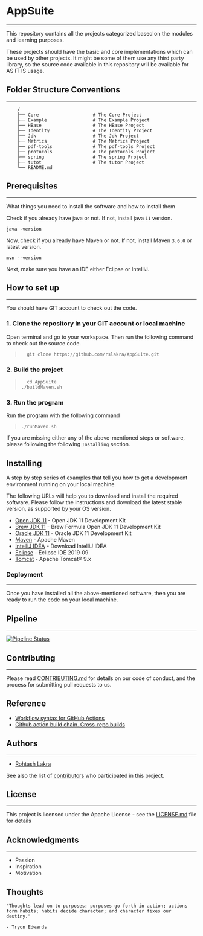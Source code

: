 AppSuite
=========
---

This repository contains all the projects categorized based on the modules and learning purposes.

These projects should have the basic and core implementations which can be used by other projects.
It might be some of them use any third party library, so the source code available in this repository will be available 
for AS IT IS usage.

## Folder Structure Conventions

---

```
    /
    ├── Core                    # The Core Project
    ├── Example                 # The Example Project
    ├── HBase                   # The HBase Project
    ├── Identity                # The Identity Project
    ├── Jdk                     # The Jdk Project
    ├── Metrics                 # The Metrics Project
    ├── pdf-tools               # The pdf-tools Project
    ├── protocols               # The protocols Project
    ├── spring                  # The spring Project
    ├── tutot                   # The tutor Project
    └── README.md
```

## Prerequisites

---

What things you need to install the software and how to install them

Check if you already have java or not. If not, install java ``11`` version.

```
java -version
```

Now, check if you already have Maven or not. If not, install Maven ``3.6.0`` or 
latest version.

```
mvn --version
```

Next, make sure you have an IDE either Eclipse or IntelliJ.

## How to set up

---

You should have GIT account to check out the code.

### 1. Clone the repository in your GIT account or local machine

Open terminal and go to your workspace. Then run the following command to check out the source code.

> ```
>   git clone https://github.com/rslakra/AppSuite.git
> ```

### 2. Build the project

> ```
>   cd AppSuite
> ./buildMaven.sh
> ```

### 3. Run the program

Run the program with the following command
  
> ```./runMaven.sh```


If you are missing either any of the above-mentioned steps or software,
please following the following ``Installing`` section.

## Installing

A step by step series of examples that tell you how to get a development 
environment running on your local machine.

The following URLs will help you to download and install the required software.
Please follow the instructions and download the latest stable version, as 
supported by your OS version.

* [Open JDK 11](https://openjdk.org/projects/jdk/11/) - Open JDK 11 Development Kit
* [Brew JDK 11](https://formulae.brew.sh/formula/openjdk@11) - Brew Formula Open JDK 11 Development Kit
* [Oracle JDK 11](https://www.oracle.com/java/technologies/downloads/#java11-mac) - Oracle JDK 11 Development Kit
* [Maven](https://maven.apache.org/download.cgi) - Apache Maven
* [IntelliJ IDEA](https://www.jetbrains.com/idea/download/#section=mac) - Download IntelliJ IDEA
* [Eclipse](https://www.eclipse.org/downloads/) - Eclipse IDE 2019‑09
* [Tomcat](https://tomcat.apache.org/download-90.cgi) - Apache Tomcat® 9.x

### Deployment

---

Once you have installed all the above-mentioned software, then you are ready to run the code on your local machine.

## Pipeline

---


[![Pipeline Status][status-image]][status-url]

[status-image]: AppSuite/badges/master/pipeline.svg

[status-url]: AppSuite/badges/master/pipeline.svg

## Contributing

---

Please read [CONTRIBUTING.md](https://github.com/rslakra/AppSuite/blob/master/CONTRIBUTING.md) for details on our code
of conduct, and the process for submitting pull requests to us.

## Reference

- [Workflow syntax for GitHub Actions](https://docs.github.com/en/actions/writing-workflows/workflow-syntax-for-github-actions#about-yaml-syntax-for-workflows)
- [Github action build chain. Cross-repo builds](https://github.com/marketplace/actions/github-action-build-chain-cross-repo-builds)


## Authors

---

* [Rohtash Lakra](https://github.com/rslakra)

See also the list of [contributors](https://github.com/rslakra/AppSuite/contributors) who participated in this project.

## License

---

This project is licensed under the Apache License - see the [LICENSE.md](https://github.com/rslakra/AppSuite/LICENSE.md)
file for details

## Acknowledgments

---

* Passion
* Inspiration
* Motivation


## Thoughts

```shell
"Thoughts lead on to purposes; purposes go forth in action; actions form habits; habits decide character; and character fixes our destiny."

- Tryon Edwards
```
